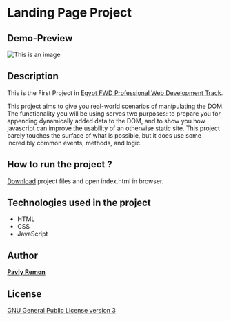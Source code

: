 # Landing Page Project

## Demo-Preview

![This is an image](https://video.udacity-data.com/topher/2021/August/611ac8c6_scroll-to-section/scroll-to-section.gif)

## Description

This is the First Project in [Egypt FWD Professional Web Development Track](https://egfwd.com/specializtion/professional-web-development/).

This project aims to give you real-world scenarios of manipulating the DOM. The functionality you will be using serves two purposes: to prepare you for appending dynamically added data to the DOM, and to show you how javascript can improve the usability of an otherwise static site. This project barely touches the surface of what is possible, but it does use some incredibly common events, methods, and logic.

## How to run the project ?

[Download](https://codeload.github.com/PRRAG/First-Project-EGfwd-Prof-Track/zip/refs/heads/main) project files and open index.html in browser.

## Technologies used in the project
- HTML
- CSS
- JavaScript

## Author

[**Pavly Remon**](https://www.linkedin.com/in/pavly-remon-090156107/)

## License

[GNU General Public License version 3](https://opensource.org/licenses/GPL-3.0)
